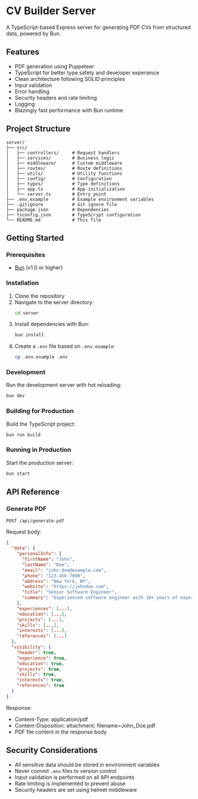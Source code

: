 # CV Builder Server

A TypeScript-based Express server for generating PDF CVs from structured data, powered by Bun.

## Features

- PDF generation using Puppeteer
- TypeScript for better type safety and developer experience
- Clean architecture following SOLID principles
- Input validation
- Error handling
- Security headers and rate limiting
- Logging
- Blazingly fast performance with Bun runtime

## Project Structure

```
server/
├── src/
│   ├── controllers/     # Request handlers
│   ├── services/        # Business logic
│   ├── middleware/      # Custom middleware
│   ├── routes/          # Route definitions
│   ├── utils/           # Utility functions
│   ├── config/          # Configuration
│   ├── types/           # Type definitions
│   ├── app.ts           # App initialization
│   └── server.ts        # Entry point
├── .env.example         # Example environment variables
├── .gitignore           # Git ignore file
├── package.json         # Dependencies
├── tsconfig.json        # TypeScript configuration
└── README.md            # This file
```

## Getting Started

### Prerequisites

- [Bun](https://bun.sh/) (v1.0 or higher)

### Installation

1. Clone the repository
2. Navigate to the server directory:
   ```bash
   cd server
   ```
3. Install dependencies with Bun:
   ```bash
   bun install
   ```
4. Create a `.env` file based on `.env.example`:
   ```bash
   cp .env.example .env
   ```

### Development

Run the development server with hot reloading:

```bash
bun dev
```

### Building for Production

Build the TypeScript project:

```bash
bun run build
```

### Running in Production

Start the production server:

```bash
bun start
```

## API Reference

### Generate PDF

```
POST /api/generate-pdf
```

Request body:

```json
{
  "data": {
    "personalInfo": {
      "firstName": "John",
      "lastName": "Doe",
      "email": "john.doe@example.com",
      "phone": "123-456-7890",
      "address": "New York, NY",
      "website": "https://johndoe.com",
      "title": "Senior Software Engineer",
      "summary": "Experienced software engineer with 10+ years of experience"
    },
    "experiences": [...],
    "education": [...],
    "projects": [...],
    "skills": [...],
    "interests": [...],
    "references": [...]
  },
  "visibility": {
    "header": true,
    "experience": true,
    "education": true,
    "projects": true,
    "skills": true,
    "interests": true,
    "references": true
  }
}
```

Response:

- Content-Type: application/pdf
- Content-Disposition: attachment; filename=John_Doe.pdf
- PDF file content in the response body

## Security Considerations

- All sensitive data should be stored in environment variables
- Never commit `.env` files to version control
- Input validation is performed on all API endpoints
- Rate limiting is implemented to prevent abuse
- Security headers are set using helmet middleware
